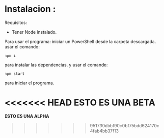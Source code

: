 
# Instalacion : 

Requisitos:   
- Tener Node instalado.

Para usar el programa: 
iniciar un PowerShell desde la carpeta descargada.
usar el comando:

    npm i 
    
para instalar las dependencias.
y usar el comando:

    npm start

para iniciar el programa.


<<<<<<< HEAD
**ESTO ES UNA BETA**
=======
**ESTO ES UNA ALPHA**
>>>>>>> 951730dbbf90c0bf75bdd624170c4fab4bb37f13
